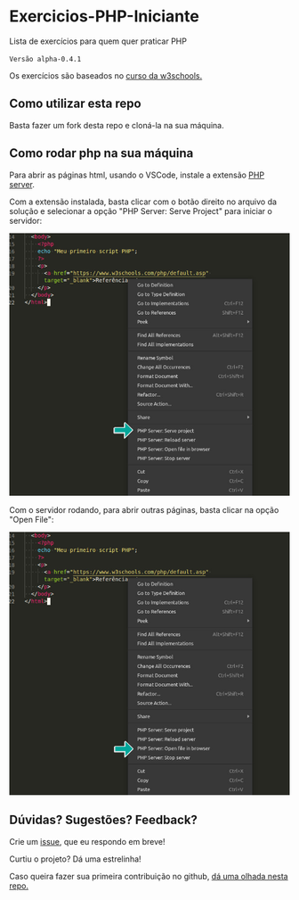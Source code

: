 # Exercicios-PHP-Iniciante

Lista de exercícios para quem quer praticar PHP

`Versão alpha-0.4.1`

Os exercícios são baseados no [curso da w3schools.](https://www.w3schools.com/php/default.asp)

## Como utilizar esta repo

Basta fazer um fork desta repo e cloná-la na sua máquina.

## Como rodar php na sua máquina

Para abrir as páginas html, usando o VSCode, instale a extensão [PHP server](https://marketplace.visualstudio.com/items?itemName=brapifra.phpserver). 

Com a extensão instalada, basta clicar com o botão direito no arquivo da solução e selecionar a opção "PHP Server: Serve Project" para iniciar o servidor:

![Iniciando o servidor](imagens/Iniciando%20Servidor.jpg)

Com o servidor rodando, para abrir outras páginas, basta clicar na opção "Open File":

![Abrindo arquivo](imagens/Abrindo%20Arquivo.jpg)

## Dúvidas? Sugestões? Feedback?

Crie um [issue](https://github.com/oPatrickVico/Exercicios-PHP-Iniciante/issues), que eu respondo em breve!

Curtiu o projeto? Dá uma estrelinha!

Caso queira fazer sua primeira contribuição no github, [dá uma olhada nesta repo.](https://github.com/oPatrickVico/Estacio-Github)